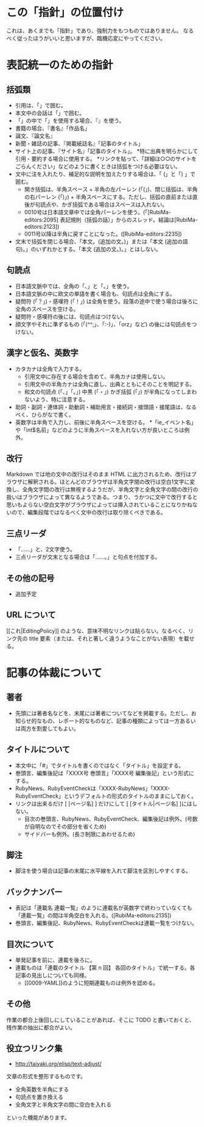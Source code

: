 # この「指針」の位置付け
これは、あくまでも「指針」であり、強制力をもつものではありません。
なるべく従ったほうがいいと思いますが、臨機応変にやってください。

# 表記統一のための指針
## 括弧類

* 引用は、「」で囲む。
* 本文中の会話は「」で囲む。
* 「」の中で「」を使用する場合、『』を使う。
* 書籍の場合、『書名』「作品名」
* 論文、『論文名』
* 新聞・雑誌の記事、『掲載紙誌名』「記事のタイトル」
* サイト上の記事、『サイト名』「記事のタイトル」。
    *特に出典を明らかにして引用・要約する場合に使用する。
    *リンクを貼って、「詳細は○○のサイトをごらんください」などのように書くときは括弧をつける必要はない。
* 文中に注を入れたり、補足的な説明を加えたりする場合は、「 (」と「) 」で囲む。
    * 開き括弧は、半角スペース + 半角の左パーレン (「(」)、閉じ括弧は、半角の右パーレン (「)」) + 半角スペースにする。ただし、括弧の直前または直後が句読点や、かぎ括弧である場合はスペースは入れない。
    * 0010号は日本語文章中では全角パーレンを使う。(「[RubiMa-editors:2095] 表記規則（括弧の話）」からのスレッド。結論は[RubiMa-editors:2123])
    * 0011号以降は半角に戻すことになった。([RubiMa-editors:2235])
* 文末で括弧を閉じる場合、「本文。(追加の文。)」または「本文 (追加の語句)。」のいずれかとする。「本文 (追加の文。)。」とはしない。

## 句読点
* 日本語文脈中では、全角の「、」と「。」を使う。
* 日本語文脈の中に欧文の単語を書く場合も、句読点は全角にする。
* 疑問符 (「？」)・感嘆符 (「！」) は全角を使う。段落の途中で使う場合は後ろに全角のスペースを空ける。
* 疑問符・感嘆符の後には、句読点はつけない。
* 顔文字やそれに準ずるもの (「(^^;」、「:-)」、「orz」など) の後には句読点をつけない。

## 漢字と仮名、英数字
* カタカナは全角で入力する。
    * 引用文中に存在する場合を含めて、半角カナは使用しない。
    * 引用文中の半角カナは全角に直し、出典とともにそのことを明記する。
    * 和文の句読点 (「、」「。」) 中黒 (「・」) かぎ括弧 (「」) が半角になってしまわないよう、特に注意する。
* 助詞・副詞・連体詞・助動詞・補助用言・接続詞・接頭語・接尾語は、なるべく、ひらがなで書く。
* 英数字は半角で入力し、前後に半角スペースを空ける。
    *「ie_イベント名」や「int$名前」などのように半角スペースを入れない方が良いところは例外。

## 改行
Markdown では地の文中の改行はそのまま HTML に出力されるため、改行はブラウザに解釈される。ほとんどのブラウザは半角文字間の改行は空白1文字に変換し、全角文字間の改行は無視するようだが、半角文字と全角文字の間の改行の扱いはブラウザによって異なるようである。つまり、うかつに文中で改行すると思いもよらない空白文字がブラウザによっては挿入されていることになりかねないので、編集段階ではなるべく文中の改行は取り除くべきである。

## 三点リーダ
* 「……」と、2文字使う。
* 三点リーダが文末となる場合は「……。」と句点を付加する。

## その他の記号
* 追加予定

## URL について

[[これ|EditingPolicy]] のような、意味不明なリンクは貼らない。なるべく、リンク先の title 要素（または、それと著しく違うようなことがない表現）を載せる。


# 記事の体裁について
## 著者
* 先頭には著者名などを、末尾には著者についてなどを掲載する。ただし、お知らせ的なもの、レポート的なものなど、記事の種類によっては一方あるいは両方を割愛してもよい。

## タイトルについて
* 本文中に「#」でタイトルを書くのではなく「タイトル」を設定する。
* 巻頭言、編集後記は「XXXX号 巻頭言」「XXXX号 編集後記」という形式にする。
* RubyNews、RubyEventCheckは「XXXX-RubyNews」「XXXX-RubyEventCheck」というデフォルトの形式のタイトルのままにしておく。
* リンクは出来るだけ [ [ページ名] ] だけにして [ [タイトル|ページ名] ]にはしない。
    * 目次の巻頭言、RubyNews、RubyEventCheck、編集後記は例外。(号数が自明なのでその部分を省くため)
    * サイドバーも例外。(長さ制限にあわせるため)

## 脚注
* 脚注を使う場合は記事の末尾に水平線を入れて脚注を区別しやすくする。

## バックナンバー
* 表記は「連載名 連載一覧」のように連載名が英数字で終わっていなくても「連載一覧」の間は半角空白を入れる。([RubiMa-editors:2135])
* 巻頭言、編集後記、RubyNews、RubyEventCheckは連載一覧をつけない。

## 目次について
* 単発記事を前に、連載を後ろに。
* 連載ものは「連載のタイトル 【第 n 回】 各回のタイトル」で統一する。各記事の見出しについても同様。
    * [[0009-YAML]]のように短期連載ものは例外を認める。

## その他

作業の都合上後回しにしていることがあれば、そこに TODO と書いておくと、残作業の抽出に都合がよい。

## 役立つリンク集
* http://taiyaki.org/elisp/text-adjust/

文章の形式を整形するものです。

* 全角英数を半角にする
* 句読点を置き換える
* 全角文字と半角文字の間に空白を入れる

といった機能があります。
